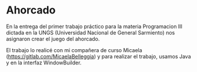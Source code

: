 # Ahorcado

En la entrega del primer trabajo práctico para la materia Programacion III dictada en la UNGS (Universidad Nacional de General Sarmiento) 
nos asignaron crear el juego del ahorcado. 

El trabajo lo realicé con mi compañera de curso Micaela (https://gitlab.com/MicaelaBelleggia) y para realizar el trabajo, usamos Java y en la interfaz WindowBuilder.

